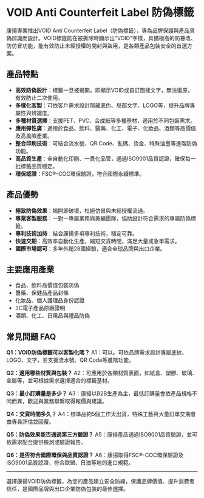 # VOID Anti Counterfeit Label 防偽標籤

康揚專業推出VOID Anti Counterfeit Label（防偽標籤），專為品牌保護與產品真偽辨識而設計。VOID標籤能在被撕除時顯示出“VOID”字樣，具備極高的防篡改、防仿冒功能，能有效防止未經授權的開封與盜用，是各類產品包裝安全的首選方案。

## 產品特點

- **高效防偽設計**：標籤一旦被揭開，即顯示VOID或自訂圖樣文字，無法復原，有效防止二次使用。
- **多樣化客製**：可依客戶需求設計隱藏底色、局部文字、LOGO等，提升品牌專屬性與辨識度。
- **多種材質選擇**：支援PET、PVC、合成紙等多種基材，適用於不同包裝需求。
- **應用彈性廣**：適用於食品、飲料、醫藥、化工、電子、化妝品、酒類等高價值及高風險產業。
- **整合印刷技術**：可結合流水號、QR Code、亂碼、烫金、特殊油墨等進階防偽功能。
- **高品質生產**：全自動化印刷、一貫化品管，通過ISO9001品質認證，確保每一批標籤品質穩定。
- **環保認證**：FSC®-COC環保驗證，符合國際永續標準。

## 產品優勢

- **極致防偽效果**：揭開即破壞，杜絕仿冒與未經授權流通。
- **專業客製服務**：一對一專屬業務與美編團隊，協助設計符合需求的專屬防偽標籤。
- **專利技術加持**：結合康揚多項專利技術，穩定可靠。
- **快速交期**：高效率自動化生產，縮短交貨時間，滿足大量或急單需求。
- **國際市場認可**：多年外銷28國經驗，適合全球品牌與出口企業。

## 主要應用產業

- 食品、飲料高價值包裝防偽
- 醫藥、保健品產品封條
- 化妝品、個人護理品身份認證
- 3C電子產品原廠證明
- 酒類、化工、日用品與禮品防偽

## 常見問題 FAQ

**Q1：VOID防偽標籤可以客製化嗎？**
A1：可以。可依品牌需求設計專屬底紋、LOGO、文字，並支援流水號、QR Code等進階功能。

**Q2：適用哪些材質與包裝？**
A2：可應用於各類材質表面，如紙盒、塑膠、玻璃、金屬等，並可根據需求選擇適合的標籤基材。

**Q3：最小訂購量是多少？**
A3：康揚以B2B生產為主，最低訂購量會依產品規格不同而異，歡迎與業務聯繫取得報價與建議。

**Q4：交貨時間多久？**
A4：標準品約5個工作天出貨，特殊工藝與大量訂單交期會由專員評估並回覆。

**Q5：防偽效果能否通過第三方驗證？**
A5：康揚產品通過ISO9001品質驗證，並可依需求配合提供檢測或驗證報告。

**Q6：是否符合國際環保與品質認證？**
A6：康揚取得FSC®-COC環保驗證及ISO9001品質認證，符合歐盟、日澳等地的進口規範。

---

選擇康揚VOID防偽標籤，為您的產品建立安全防線，保護品牌價值、提升消費者信任，是國際品牌與出口企業防偽包裝的最佳選擇。